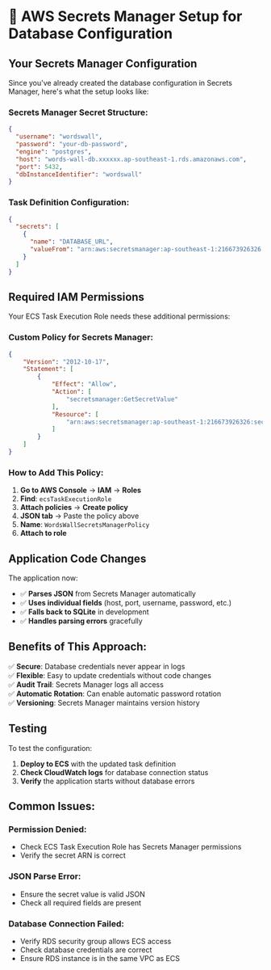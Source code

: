 # 🔐 AWS Secrets Manager Setup for Database Configuration

## Your Secrets Manager Configuration

Since you've already created the database configuration in Secrets Manager, here's what the setup looks like:

### Secrets Manager Secret Structure:
```json
{
  "username": "wordswall",
  "password": "your-db-password",
  "engine": "postgres",
  "host": "words-wall-db.xxxxxx.ap-southeast-1.rds.amazonaws.com",
  "port": 5432,
  "dbInstanceIdentifier": "wordswall"
}
```

### Task Definition Configuration:
```json
{
  "secrets": [
    {
      "name": "DATABASE_URL",
      "valueFrom": "arn:aws:secretsmanager:ap-southeast-1:216673926326:secret:words-wall/database-config"
    }
  ]
}
```

## Required IAM Permissions

Your ECS Task Execution Role needs these additional permissions:

### Custom Policy for Secrets Manager:
```json
{
    "Version": "2012-10-17",
    "Statement": [
        {
            "Effect": "Allow",
            "Action": [
                "secretsmanager:GetSecretValue"
            ],
            "Resource": [
                "arn:aws:secretsmanager:ap-southeast-1:216673926326:secret:words-wall/database-config*"
            ]
        }
    ]
}
```

### How to Add This Policy:

1. **Go to AWS Console** → **IAM** → **Roles**
2. **Find**: `ecsTaskExecutionRole`
3. **Attach policies** → **Create policy**
4. **JSON tab** → Paste the policy above
5. **Name**: `WordsWallSecretsManagerPolicy`
6. **Attach to role**

## Application Code Changes

The application now:
- ✅ **Parses JSON** from Secrets Manager automatically
- ✅ **Uses individual fields** (host, port, username, password, etc.)
- ✅ **Falls back to SQLite** in development
- ✅ **Handles parsing errors** gracefully

## Benefits of This Approach:

✅ **Secure**: Database credentials never appear in logs  
✅ **Flexible**: Easy to update credentials without code changes  
✅ **Audit Trail**: Secrets Manager logs all access  
✅ **Automatic Rotation**: Can enable automatic password rotation  
✅ **Versioning**: Secrets Manager maintains version history  

## Testing

To test the configuration:
1. **Deploy to ECS** with the updated task definition
2. **Check CloudWatch logs** for database connection status
3. **Verify** the application starts without database errors

## Common Issues:

### Permission Denied:
- Check ECS Task Execution Role has Secrets Manager permissions
- Verify the secret ARN is correct

### JSON Parse Error:
- Ensure the secret value is valid JSON
- Check all required fields are present

### Database Connection Failed:
- Verify RDS security group allows ECS access
- Check database credentials are correct
- Ensure RDS instance is in the same VPC as ECS